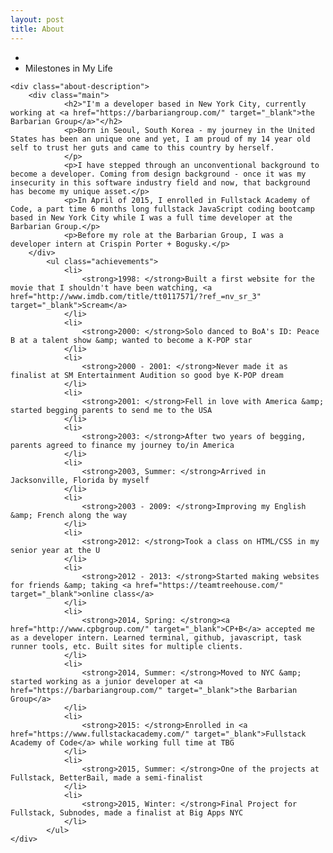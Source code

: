 ```yaml
---
layout: post
title: About
---
```

<div class="about">
	<div class="about-label">
		<ul>
			<li></li>
			<li> Milestones in My Life </li>
		</ul>
	</div>

	<div class="about-description">
		<div class="main">
				<h2>"I'm a developer based in New York City, currently working at <a href="https://barbariangroup.com/" target="_blank">the Barbarian Group</a>"</h2>
				<p>Born in Seoul, South Korea - my journey in the United States has been an unique one and yet, I am proud of my 14 year old self to trust her guts and came to this country by herself.
				</p>
				<p>I have stepped through an unconventional background to become a developer. Coming from design background - once it was my insecurity in this software industry field and now, that background has become my unique asset.</p>
				<p>In April of 2015, I enrolled in Fullstack Academy of Code, a part time 6 months long fullstack JavaScript coding bootcamp based in New York City while I was a full time developer at the Barbarian Group.</p>
				<p>Before my role at the Barbarian Group, I was a developer intern at Crispin Porter + Bogusky.</p>
		</div>
			<ul class="achievements">
				<li>
					<strong>1998: </strong>Built a first website for the movie that I shouldn't have been watching, <a href="http://www.imdb.com/title/tt0117571/?ref_=nv_sr_3" target="_blank">Scream</a>
				</li>
				<li>
					<strong>2000: </strong>Solo danced to BoA's ID: Peace B at a talent show &amp; wanted to become a K-POP star
				</li>
				<li>
					<strong>2000 - 2001: </strong>Never made it as finalist at SM Entertainment Audition so good bye K-POP dream
				</li>
				<li>
					<strong>2001: </strong>Fell in love with America &amp; started begging parents to send me to the USA
				</li>
				<li>
					<strong>2003: </strong>After two years of begging, parents agreed to finance my journey to/in America
				</li>
				<li>
					<strong>2003, Summer: </strong>Arrived in Jacksonville, Florida by myself
				</li>
				<li>
					<strong>2003 - 2009: </strong>Improving my English &amp; French along the way
				</li>
				<li>
					<strong>2012: </strong>Took a class on HTML/CSS in my senior year at the U
				</li>
				<li>
					<strong>2012 - 2013: </strong>Started making websites for friends &amp; taking <a href="https://teamtreehouse.com/" target="_blank">online class</a>
				</li>
				<li>
					<strong>2014, Spring: </strong><a href="http://www.cpbgroup.com/" target="_blank">CP+B</a> accepted me as a developer intern. Learned terminal, github, javascript, task runner tools, etc. Built sites for multiple clients.
				</li>
				<li>
					<strong>2014, Summer: </strong>Moved to NYC &amp; started working as a junior developer at <a href="https://barbariangroup.com/" target="_blank">the Barbarian Group</a>
				</li>
				<li>
					<strong>2015: </strong>Enrolled in <a href="https://www.fullstackacademy.com/" target="_blank">Fullstack Academy of Code</a> while working full time at TBG
				</li>
				<li>
					<strong>2015, Summer: </strong>One of the projects at Fullstack, BetterBail, made a semi-finalist
				</li>
				<li>
					<strong>2015, Winter: </strong>Final Project for Fullstack, Subnodes, made a finalist at Big Apps NYC
				</li>
			</ul>
	</div>
</div>